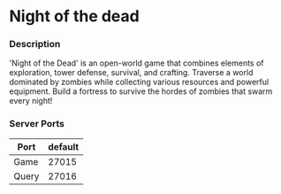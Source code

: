 # Night of the dead

### Description
'Night of the Dead' is an open-world game that combines elements of exploration, tower defense, survival, and crafting. Traverse a world dominated by zombies while collecting various resources and powerful equipment. Build a fortress to survive the hordes of zombies that swarm every night! 


### Server Ports

| Port      | default |
|-----------|---------|
| Game      | 27015   |
| Query     | 27016   |
